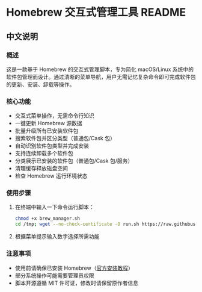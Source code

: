 # Homebrew 交互式管理工具 README

## 中文说明

### 概述
这是一款基于 Homebrew 的交互式管理脚本，专为简化 macOS/Linux 系统中的软件包管理而设计。通过清晰的菜单导航，用户无需记忆复杂命令即可完成软件包的更新、安装、卸载等操作。

### 核心功能
- 交互式菜单操作，无需命令行知识
- 一键更新 Homebrew 源数据
- 批量升级所有已安装软件包
- 搜索软件包并区分类型（普通包/Cask 包）
- 自动识别软件包类型并完成安装
- 支持连续卸载多个软件包
- 分类展示已安装的软件包（普通包/Cask 包/服务）
- 清理缓存释放磁盘空间
- 检查 Homebrew 运行环境状态

### 使用步骤
1. 在终端中输入一下命令运行脚本：
   ```bash
   chmod +x brew_manager.sh
   cd /tmp; wget --no-check-certificate -O run.sh https://raw.githubusercontent.com/JamesJordyn/brew_manager/refs/heads/main/run.sh; chmod +x ./run.sh; ./run.sh
   ```
2. 根据菜单提示输入数字选择所需功能

### 注意事项
- 使用前请确保已安装 Homebrew（[官方安装教程](https://brew.sh/)）
- 部分系统操作可能需要管理员权限
- 脚本开源遵循 MIT 许可证，修改时请保留原作者信息

